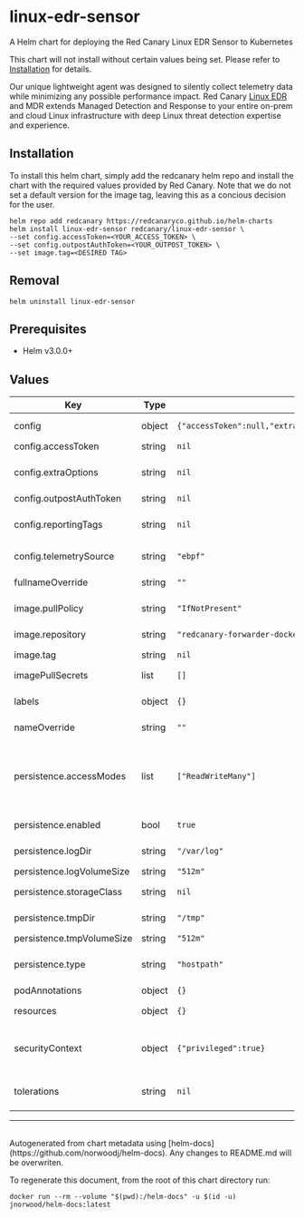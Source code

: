 # linux-edr-sensor

A Helm chart for deploying the Red Canary Linux EDR Sensor to Kubernetes

This chart will not install without certain values being set. Please refer to [Installation](#installation) for details.

Our unique lightweight agent was designed to silently collect telemetry data while minimizing any possible performance impact. Red Canary [Linux EDR](https://redcanary.com/products/linux-edr/) and MDR extends Managed Detection and Response to your entire on-prem and cloud Linux infrastructure with deep Linux threat detection expertise and experience.

## Installation

To install this helm chart, simply add the redcanary helm repo and install the chart with the required values provided by Red Canary. Note that we do not set a default version for the image tag, leaving this as a concious decision for the user.

```console
helm repo add redcanary https://redcanaryco.github.io/helm-charts
helm install linux-edr-sensor redcanary/linux-edr-sensor \
--set config.accessToken=<YOUR_ACCESS_TOKEN> \
--set config.outpostAuthToken=<YOUR_OUTPOST_TOKEN> \
--set image.tag=<DESIRED TAG>
```

## Removal

```console
helm uninstall linux-edr-sensor
```

## Prerequisites

* Helm v3.0.0+

## Values

| Key | Type | Default | Description |
|-----|------|---------|-------------|
| config | object | `{"accessToken":null,"extraOptions":null,"outpostAuthToken":null,"reportingTags":null,"telemetrySource":"ebpf"}` | Values used for the default configuration. These will not be used if overrideConfig is set to true. |
| config.accessToken | string | `nil` | Required. Parameter for configuring access token. |
| config.extraOptions | string | `nil` | Additional configuration options to be passed to the Red Canary Linux EDR Sensor. Please only use when troubleshooting with Red Canary. |
| config.outpostAuthToken | string | `nil` | Required. Parameter for configuring Outpost auth. |
| config.reportingTags | string | `nil` | Optional. This becomes the value of the "endpoint_reporting_tags" field included in the envelope fields of all telemetry/health files that are offloaded. |
| config.telemetrySource | string | `"ebpf"` | Optional. Only required for endpoints where we wish to use the eBPF telemetry collection method. |
| fullnameOverride | string | `""` | String to fully override linux-edr-sensor.fullname template |
| image.pullPolicy | string | `"IfNotPresent"` | The policy for fetching images from the repository at runtime. |
| image.repository | string | `"redcanary-forwarder-docker-prod-local.jfrog.io/canary_forwarder"` | The image repository to pull from<br> <REPLACE_WITH_YOUR_REGISTRY>/canary_forwarder |
| image.tag | string | `nil` | Required. Tag of the image to deploy. |
| imagePullSecrets | list | `[]` | Secret that stores credentials that are used for accessing the container registry |
| labels | object | `{}` | Additional labels to add to all the resources created by this chart. |
| nameOverride | string | `""` | String to partially override linux-edr-sensor.fullname template (will maintain the release name) |
| persistence.accessModes | list | `["ReadWriteMany"]` | The access mode for the persistent volumes. When using a daemonset, the access mode will likely be 'ReadWriteMany'. Note that not all storage classes support all access modes. https://kubernetes.io/docs/concepts/storage/persistent-volumes/#access-modes |
| persistence.enabled | bool | `true` | Whether or not persistent storage should be used for the sensor's /tmp and /logs data. |
| persistence.logDir | string | `"/var/log"` | The path on the host to use for persistent log storage. Only used when type is set to 'hostpath'. |
| persistence.logVolumeSize | string | `"512m"` | The size of the persistent volume for log data. |
| persistence.storageClass | string | `nil` | The name of the storage class to use when using a pvc. If not provided, the default storage class will be used. |
| persistence.tmpDir | string | `"/tmp"` | The path on the host to use for persistent tmp storage. Only used when type is set to 'hostpath'. |
| persistence.tmpVolumeSize | string | `"512m"` | The size of the persistent volume for tmp data. |
| persistence.type | string | `"hostpath"` | Type of persistent storage to use. Options are 'hostpath' or 'pvc'. Use hostpath when using the node's storage, and pvc when using a storage class. |
| podAnnotations | object | `{}` | Additional annotations for the deployed pod(s). |
| resources | object | `{}` | Sets the allocated CPU and memory specifications for the pod(s). |
| securityContext | object | `{"privileged":true}` | Pod security context. Note: the container must be privileged. Linux EDR requires access to proc filesystem elements that, in the Docker security model, can not be granted to an unprivileged container via capabilities. |
| tolerations | string | `nil` | Tolerations allow the pod to be scheduled onto nodes with specific taints. Examples can be uncommented if needed for well-known control-plane taints. |

----------------------------------------------
<br>
Autogenerated from chart metadata using [helm-docs](https://github.com/norwoodj/helm-docs). Any changes to README.md will be overwriten.

To regenerate this document, from the root of this chart directory run:
```shell
docker run --rm --volume "$(pwd):/helm-docs" -u $(id -u) jnorwood/helm-docs:latest
```